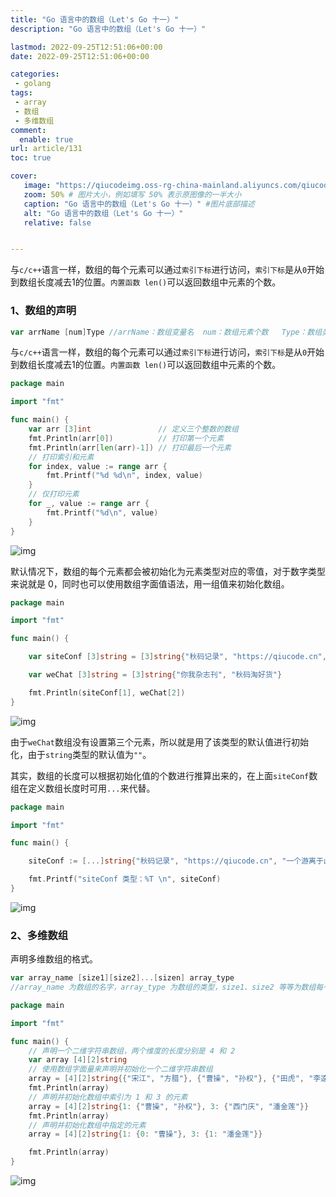 ```yaml
---
title: "Go 语言中的数组（Let's Go 十一）"
description: "Go 语言中的数组（Let's Go 十一）"

lastmod: 2022-09-25T12:51:06+00:00
date: 2022-09-25T12:51:06+00:00

categories:
 - golang
tags:
 - array
 - 数组
 - 多维数组
comment:
  enable: true
url: article/131
toc: true

cover:
   image: "https://qiucodeimg.oss-rg-china-mainland.aliyuncs.com/qiucode2020/1664110040432.png" #图片路径例如：posts/tech/123/123.png
   zoom: 50% # 图片大小，例如填写 50% 表示原图像的一半大小
   caption: "Go 语言中的数组（Let's Go 十一）" #图片底部描述
   alt: "Go 语言中的数组（Let's Go 十一）"
   relative: false


---
```


与```c/c++```语言一样，数组的每个元素可以通过```索引下标```进行访问，```索引下标```是从```0```开始到数组长度减去1的位置。```内置函数 len()```可以返回数组中元素的个数。

<!--more-->

### 1、数组的声明

```go
var arrName [num]Type //arrName：数组变量名  num：数组元素个数   Type：数组类型
```



与`c/c++`语言一样，数组的每个元素可以通过`索引下标`进行访问，`索引下标`是从`0`开始到数组长度减去1的位置。`内置函数 len()`可以返回数组中元素的个数。

```go
package main

import "fmt"

func main() {
    var arr [3]int               // 定义三个整数的数组
    fmt.Println(arr[0])          // 打印第一个元素
    fmt.Println(arr[len(arr)-1]) // 打印最后一个元素
    // 打印索引和元素
    for index, value := range arr {
        fmt.Printf("%d %d\n", index, value)
    }
    // 仅打印元素
    for _, value := range arr {
        fmt.Printf("%d\n", value)
    }
}
```



![img](https://qiucodeimg.oss-rg-china-mainland.aliyuncs.com/qiucode2020/1664110040432.png)

默认情况下，数组的每个元素都会被初始化为元素类型对应的零值，对于数字类型来说就是 0，同时也可以使用数组字面值语法，用一组值来初始化数组。

```go
package main

import "fmt"

func main() {

    var siteConf [3]string = [3]string{"秋码记录", "https://qiucode.cn", "一个游离于山间之上的"}

    var weChat [3]string = [3]string{"你我杂志刊", "秋码淘好货"}

    fmt.Println(siteConf[1], weChat[2])
}
```



![img](https://qiucodeimg.oss-rg-china-mainland.aliyuncs.com/qiucode2020/1664110083715.png)

由于`weChat`数组没有设置第三个元素，所以就是用了该类型的默认值进行初始化，由于`string`类型的默认值为`""`。

其实，数组的长度可以根据初始化值的个数进行推算出来的，在上面`siteConf`数组在定义数组长度时可用`...`来代替。

```go
package main

import "fmt"

func main() {

    siteConf := [...]string{"秋码记录", "https://qiucode.cn", "一个游离于山间之上的"}

    fmt.Printf("siteConf 类型：%T \n", siteConf)
}
```



![img](https://qiucodeimg.oss-rg-china-mainland.aliyuncs.com/qiucode2020/1664110145193.png)

### 2、多维数组

声明多维数组的格式。

```go
var array_name [size1][size2]...[sizen] array_type
//array_name 为数组的名字，array_type 为数组的类型，size1、size2 等等为数组每一维度的长度。
```



```go
package main

import "fmt"

func main() {
    // 声明一个二维字符串数组，两个维度的长度分别是 4 和 2
    var array [4][2]string
    // 使用数组字面量来声明并初始化一个二维字符串数组
    array = [4][2]string{{"宋江", "方腊"}, {"曹操", "孙权"}, {"田虎", "李逵"}, {"西门庆", "潘金莲"}}
    fmt.Println(array)
    // 声明并初始化数组中索引为 1 和 3 的元素
    array = [4][2]string{1: {"曹操", "孙权"}, 3: {"西门庆", "潘金莲"}}
    fmt.Println(array)
    // 声明并初始化数组中指定的元素
    array = [4][2]string{1: {0: "曹操"}, 3: {1: "潘金莲"}}

    fmt.Println(array)
}
```



![img](https://qiucodeimg.oss-rg-china-mainland.aliyuncs.com/qiucode2020/1664110184979.png)